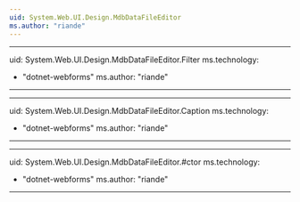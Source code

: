 ```yaml
---
uid: System.Web.UI.Design.MdbDataFileEditor
ms.author: "riande"
---
```


---
uid: System.Web.UI.Design.MdbDataFileEditor.Filter
ms.technology: 
  - "dotnet-webforms"
ms.author: "riande"
---

---
uid: System.Web.UI.Design.MdbDataFileEditor.Caption
ms.technology: 
  - "dotnet-webforms"
ms.author: "riande"
---

---
uid: System.Web.UI.Design.MdbDataFileEditor.#ctor
ms.technology: 
  - "dotnet-webforms"
ms.author: "riande"
---
